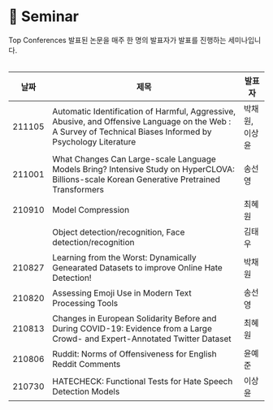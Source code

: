 📃 Seminar
===========
Top Conferences 발표된 논문을 매주 한 명의 발표자가 발표를 진행하는 세미나입니다. 
<br><br>

|날짜|제목|발표자|
|----|----|------|
|211105|Automatic Identification of Harmful, Aggressive, Abusive, and Offensive Language on the Web : A Survey of Technical Biases Informed by Psychology Literature|박채원,이상윤|
|211001|What Changes Can Large-scale Language Models Bring? Intensive Study on HyperCLOVA: Billions-scale Korean Generative Pretrained Transformers|송선영|
|210910|Model Compression|최혜원|
|      |Object detection/recognition, Face detection/recognition|김태우|
|210827|Learning from the Worst: Dynamically Genearated Datasets to improve Online Hate Detection!|박채원|
|210820|Assessing Emoji Use in Modern Text Processing Tools|송선영|
|210813|Changes in European Solidarity Before and During COVID-19: Evidence from a Large Crowd- and Expert-Annotated Twitter Dataset|최혜원|
|210806|Ruddit: Norms of Offensiveness for English Reddit Comments|윤예준|
|210730|HATECHECK: Functional Tests for Hate Speech Detection Models|이상윤|
